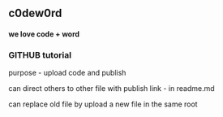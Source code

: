 ## c0dew0rd
#### we love code + word

### GITHUB tutorial
purpose - upload code and publish

can direct others to other file with publish link - in readme.md

can replace old file by upload a new file in the same root
